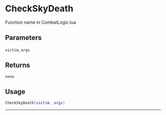 # CheckSkyDeath
Function name in CombatLogic.lua
## Parameters
`victim`, `args`
## Returns
`none`
## Usage
```lua
CheckSkyDeath(victim, args)
```
---
